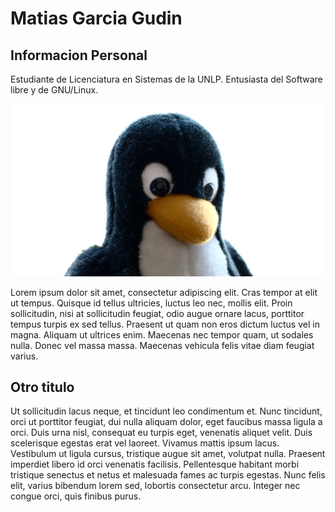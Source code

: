 # Matias Garcia Gudin

## Informacion Personal

Estudiante de Licenciatura en Sistemas de la UNLP. Entusiasta del Software libre y de GNU/Linux.

![tux](./tux.jpg)

Lorem ipsum dolor sit amet, consectetur adipiscing elit. Cras tempor at elit ut tempus. Quisque id tellus ultricies, luctus leo nec, mollis elit. Proin sollicitudin, nisi at sollicitudin feugiat, odio augue ornare lacus, porttitor tempus turpis ex sed tellus. Praesent ut quam non eros dictum luctus vel in magna. Aliquam ut ultrices enim. Maecenas nec tempor quam, ut sodales nulla. Donec vel massa massa. Maecenas vehicula felis vitae diam feugiat varius.


## Otro titulo

Ut sollicitudin lacus neque, et tincidunt leo condimentum et. Nunc tincidunt, orci ut porttitor feugiat, dui nulla aliquam dolor, eget faucibus massa ligula a orci. Duis urna nisl, consequat eu turpis eget, venenatis aliquet velit. Duis scelerisque egestas erat vel laoreet. Vivamus mattis ipsum lacus. Vestibulum ut ligula cursus, tristique augue sit amet, volutpat nulla. Praesent imperdiet libero id orci venenatis facilisis. Pellentesque habitant morbi tristique senectus et netus et malesuada fames ac turpis egestas. Nunc felis elit, varius bibendum lorem sed, lobortis consectetur arcu. Integer nec congue orci, quis finibus purus.
